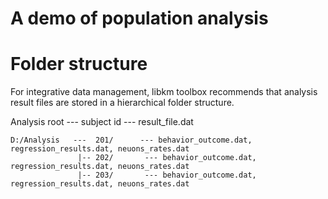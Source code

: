 # A demo of population analysis

# Folder structure
For integrative data management, libkm toolbox recommends that analysis result files are stored in a hierarchical folder structure.

Analysis root --- subject id --- result_file.dat
```
D:/Analysis   ---  201/      --- behavior_outcome.dat, regression_results.dat, neuons_rates.dat
               |-- 202/       --- behavior_outcome.dat, regression_results.dat, neuons_rates.dat
               |-- 203/       --- behavior_outcome.dat, regression_results.dat, neuons_rates.dat
```




